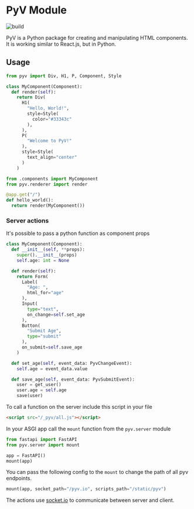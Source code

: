 # PyV Module

![build](https://github.com/xpodev/pyrl/actions/workflows/python-publish.yml/badge.svg)

PyV is a Python package for creating and manipulating HTML components. It is working similar to React.js, but in Python.

## Usage

```python
from pyv import Div, H1, P, Component, Style

class MyComponent(Component):
  def render(self):
    return Div(
      H1(
        "Hello, World!",
        style=Style(
          color="#33343c"
        ),
      ),
      P(
        "Welcome to PyV!"
      ),
      style=Style(
        text_align="center"
      )
    )
```
```python
from .components import MyComponent
from pyv.renderer import render

@app.get("/")
def hello_world():
  return render(MyComponent())
```

### Server actions
It's possible to pass a python function as component props
```python
class MyComponent(Component):
  def __init__(self, **props):
    super().__init__(props)
    self.age: int = None

  def render(self):
    return Form(
      Label(
        "Age: ",
        html_for="age"
      ),
      Input(
        type="text",
        on_change=self.set_age
      ),
      Button(
        "Submit Age",
        type="submit"
      ),
      on_submit=self.save_age
    )

  def set_age(self, event_data: PyvChangeEvent):
    self.age = event_data.value

  def save_age(self, event_data: PyvSubmitEvent):
    user = get_user()
    user.age = self.age
    save(user)
```
To call a function on the server include this script in your file
```html
<script src="/_pyv/all.js"></script>
```
In your ASGI app call the `mount` function from the `pyv.server` module
```python
from fastapi import FastAPI
from pyv.server import mount

app = FastAPI()
mount(app)
```
You can pass the following config to the `mount` to change the path of all pyv endpoints.
```python
mount(app, socket_path="/pyv.io", scripts_path="/static/pyv")
```
The actions use [socket.io](https://socket.io) to communicate between server and client.
